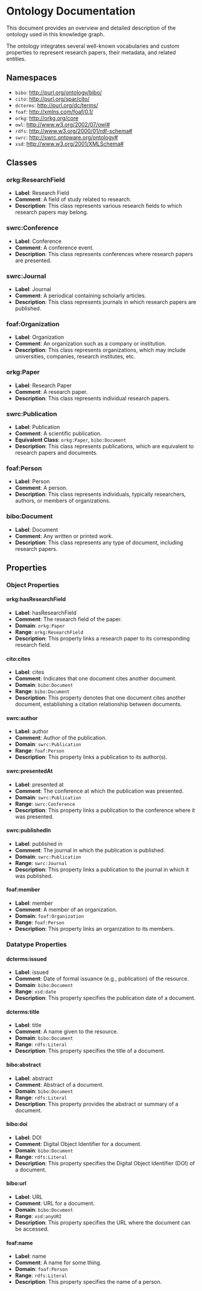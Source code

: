 # Ontology Documentation

This document provides an overview and detailed description of the ontology used in this knowledge graph. 

The ontology integrates several well-known vocabularies and custom properties to represent research papers, their metadata, and related entities.

## Namespaces

- `bibo`: <http://purl.org/ontology/bibo/>
- `cito`: <http://purl.org/spar/cito/>
- `dcterms`: <http://purl.org/dc/terms/>
- `foaf`: <http://xmlns.com/foaf/0.1/>
- `orkg`: <http://orkg.org/core>
- `owl`: <http://www.w3.org/2002/07/owl#>
- `rdfs`: <http://www.w3.org/2000/01/rdf-schema#>
- `swrc`: <http://swrc.ontoware.org/ontology#>
- `xsd`: <http://www.w3.org/2001/XMLSchema#>

## Classes

### orkg:ResearchField
- **Label**: Research Field
- **Comment**: A field of study related to research.
- **Description**: This class represents various research fields to which research papers may belong.

### swrc:Conference
- **Label**: Conference
- **Comment**: A conference event.
- **Description**: This class represents conferences where research papers are presented.

### swrc:Journal
- **Label**: Journal
- **Comment**: A periodical containing scholarly articles.
- **Description**: This class represents journals in which research papers are published.

### foaf:Organization
- **Label**: Organization
- **Comment**: An organization such as a company or institution.
- **Description**: This class represents organizations, which may include universities, companies, research institutes, etc.

### orkg:Paper
- **Label**: Research Paper
- **Comment**: A research paper.
- **Description**: This class represents individual research papers.

### swrc:Publication
- **Label**: Publication
- **Comment**: A scientific publication.
- **Equivalent Class**: `orkg:Paper`, `bibo:Document`
- **Description**: This class represents publications, which are equivalent to research papers and documents.

### foaf:Person
- **Label**: Person
- **Comment**: A person.
- **Description**: This class represents individuals, typically researchers, authors, or members of organizations.

### bibo:Document
- **Label**: Document
- **Comment**: Any written or printed work.
- **Description**: This class represents any type of document, including research papers.

## Properties

### Object Properties

#### orkg:hasResearchField
- **Label**: hasResearchField
- **Comment**: The research field of the paper.
- **Domain**: `orkg:Paper`
- **Range**: `orkg:ResearchField`
- **Description**: This property links a research paper to its corresponding research field.

#### cito:cites
- **Label**: cites
- **Comment**: Indicates that one document cites another document.
- **Domain**: `bibo:Document`
- **Range**: `bibo:Document`
- **Description**: This property denotes that one document cites another document, establishing a citation relationship between documents.

#### swrc:author
- **Label**: author
- **Comment**: Author of the publication.
- **Domain**: `swrc:Publication`
- **Range**: `foaf:Person`
- **Description**: This property links a publication to its author(s).

#### swrc:presentedAt
- **Label**: presented at
- **Comment**: The conference at which the publication was presented.
- **Domain**: `swrc:Publication`
- **Range**: `swrc:Conference`
- **Description**: This property links a publication to the conference where it was presented.

#### swrc:publishedIn
- **Label**: published in
- **Comment**: The journal in which the publication is published.
- **Domain**: `swrc:Publication`
- **Range**: `swrc:Journal`
- **Description**: This property links a publication to the journal in which it was published.

#### foaf:member
- **Label**: member
- **Comment**: A member of an organization.
- **Domain**: `foaf:Organization`
- **Range**: `foaf:Person`
- **Description**: This property links an organization to its members.

### Datatype Properties

#### dcterms:issued
- **Label**: issued
- **Comment**: Date of formal issuance (e.g., publication) of the resource.
- **Domain**: `bibo:Document`
- **Range**: `xsd:date`
- **Description**: This property specifies the publication date of a document.

#### dcterms:title
- **Label**: title
- **Comment**: A name given to the resource.
- **Domain**: `bibo:Document`
- **Range**: `rdfs:Literal`
- **Description**: This property specifies the title of a document.

#### bibo:abstract
- **Label**: abstract
- **Comment**: Abstract of a document.
- **Domain**: `bibo:Document`
- **Range**: `rdfs:Literal`
- **Description**: This property provides the abstract or summary of a document.

#### bibo:doi
- **Label**: DOI
- **Comment**: Digital Object Identifier for a document.
- **Domain**: `bibo:Document`
- **Range**: `rdfs:Literal`
- **Description**: This property specifies the Digital Object Identifier (DOI) of a document.

#### bibo:url
- **Label**: URL
- **Comment**: URL for a document.
- **Domain**: `bibo:Document`
- **Range**: `xsd:anyURI`
- **Description**: This property specifies the URL where the document can be accessed.

#### foaf:name
- **Label**: name
- **Comment**: A name for some thing.
- **Domain**: `foaf:Person`
- **Range**: `rdfs:Literal`
- **Description**: This property specifies the name of a person.

